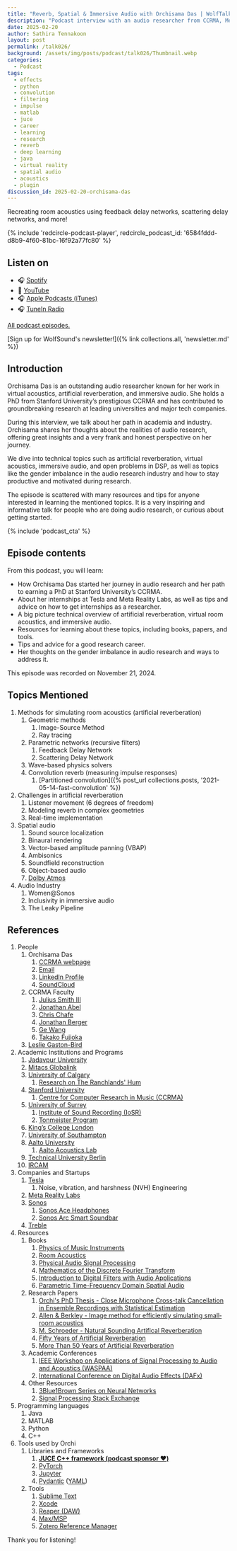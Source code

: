 ```yaml
---
title: "Reverb, Spatial & Immersive Audio with Orchisama Das | WolfTalk #026"
description: "Podcast interview with an audio researcher from CCRMA, Meta, Tesla, Uni Surrey, Sonos & King's College"
date: 2025-02-20
author: Sathira Tennakoon
layout: post
permalink: /talk026/
background: /assets/img/posts/podcast/talk026/Thumbnail.webp
categories:
  - Podcast
tags:
  - effects
  - python
  - convolution
  - filtering
  - impulse
  - matlab
  - juce
  - career
  - learning
  - research
  - reverb
  - deep learning
  - java
  - virtual reality
  - spatial audio
  - acoustics
  - plugin
discussion_id: 2025-02-20-orchisama-das
---
```

Recreating room acoustics using feedback delay networks, scattering delay networks, and more!

{% include 'redcircle-podcast-player', redcircle_podcast_id: '6584fddd-d8b9-4f60-81bc-16f92a77fc80' %}

## Listen on

* 🎧 [Spotify](https://open.spotify.com/episode/2GeSXmtBopJcSFcedfsJ1v?si=bAGMkXK6SbGXVdbWQVCyMA)
* 🎥 [YouTube](https://youtu.be/UaWuxYKQhu8?si=hmsMc45rEF1-4omI)
* 🎧 [Apple Podcasts (iTunes)](https://podcasts.apple.com/us/podcast/reverb-spatial-immersive-audio-with-orchisama-das/id1595913701?i=1000694429397)
* 🎧 [TuneIn Radio](http://tun.in/tEZFnq)

[All podcast episodes.](/podcast)

[Sign up for WolfSound's newsletter!]({% link collections.all, 'newsletter.md' %})

## Introduction

Orchisama Das is an outstanding audio researcher known for her work in virtual acoustics, artificial reverberation, and immersive audio. She holds a PhD from Stanford University’s prestigious CCRMA and has contributed to groundbreaking research at leading universities and major tech companies.

During this interview, we talk about her path in academia and industry. Orchisama shares her thoughts about the realities of audio research, offering great insights and a very frank and honest perspective on her journey.

We dive into technical topics such as artificial reverberation, virtual acoustics, immersive audio, and open problems in DSP, as well as topics like the gender imbalance in the audio research industry and how to stay productive and motivated during research.

The episode is scattered with many resources and tips for anyone interested in learning the mentioned topics. It is a very inspiring and informative talk for people who are doing audio research, or curious about getting started.

{% include 'podcast_cta' %}

## Episode contents

From this podcast, you will learn:

- How Orchisama Das started her journey in audio research and her path to earning a PhD at Stanford University’s CCRMA.
- About her internships at Tesla and Meta Reality Labs, as well as tips and advice on how to get internships as a researcher.
- A big picture technical overview of artificial reverberation, virtual room acoustics, and immersive audio.
- Resources for learning about these topics, including books, papers, and tools.
- Tips and advice for a good research career.
- Her thoughts on the gender imbalance in audio research and ways to address it.

This episode was recorded on November 21, 2024.

## Topics Mentioned

1. Methods for simulating room acoustics (artificial reverberation)
   1. Geometric methods
      1. Image-Source Method
      2. Ray tracing
   2. Parametric networks (recursive filters)
      1. Feedback Delay Network
      2. Scattering Delay Network
   3. Wave-based physics solvers
   4. Convolution reverb (measuring impulse responses)
      1. [Partitioned convolution]({% post_url collections.posts, '2021-05-14-fast-convolution' %})
2. Challenges in artificial reverberation
   1. Listener movement (6 degrees of freedom)
   2. Modeling reverb in complex geometries
   3. Real-time implementation
3. Spatial audio
   1. Sound source localization
   2. Binaural rendering
   3. Vector-based amplitude panning (VBAP)
   4. Ambisonics
   5. Soundfield reconstruction
   6. Object-based audio
   7. [Dolby Atmos](https://www.dolby.com/technologies/dolby-atmos/)
4. Audio Industry
   1. Women@Sonos
   2. Inclusivity in immersive audio
   3. The Leaky Pipeline

## References

1. People
    1. Orchisama Das
        1. [CCRMA webpage](https://ccrma.stanford.edu/~orchi/)
        2. [Email](mailto:odas@stanford.edu)
        3. [LinkedIn Profile](https://www.linkedin.com/in/orchisamadas/)
        4. [SoundCloud](https://soundcloud.com/orchisama-das)
    2. CCRMA Faculty
        1. [Julius Smith III](https://ccrma.stanford.edu/~jos/)
        2. [Jonathan Abel](https://ccrma.stanford.edu/people/jonathan-abel)
        3. [Chris Chafe](https://ccrma.stanford.edu/people/chris-chafe)
        4. [Jonathan Berger](https://ccrma.stanford.edu/people/jonathan-berger)
        5. [Ge Wang](https://ccrma.stanford.edu/people/ge-wang)
        6. [Takako Fujioka](https://ccrma.stanford.edu/people/takako-fujioka)
    3. [Leslie Gaston-Bird](https://www.linkedin.com/in/lesliegaston/)
2. Academic Institutions and Programs
    1. [Jadavpur University](https://jadavpuruniversity.in)
    2. [Mitacs Globalink](https://www.mitacs.ca/our-programs/globalink-research-internship-students/)
    3. [University of Calgary](https://www.ucalgary.ca)
        1. [Research on The Ranchlands' Hum](https://calgaryherald.com/news/local-news/researchers-develop-app-to-record-ranchlands-hum)
    4. [Stanford University](https://www.stanford.edu)
        1. [Centre for Computer Research in Music (CCRMA)](https://ccrma.stanford.edu)
    5. [University of Surrey](https://www.surrey.ac.uk)
        1. [Institute of Sound Recording (IoSR)](https://iosr.surrey.ac.uk)
        2. [Tonmeister Program](https://www.surrey.ac.uk/undergraduate/music-and-sound-recording-tonmeister)
    6. [King’s College London](https://www.kcl.ac.uk)
    7. [University of Southampton](https://www.southampton.ac.uk)
    8. [Aalto University](https://www.aalto.fi/en)
        1. [Aalto Acoustics Lab](https://www.aalto.fi/en/aalto-acoustics-lab)
    9. [Technical University Berlin](https://www.tu.berlin)
    10. [IRCAM](https://www.ircam.fr)
3. Companies and Startups
    1. [Tesla](https://www.tesla.com)
        1. Noise, vibration, and harshness (NVH) Engineering
    2. [Meta Reality Labs](https://about.meta.com/realitylabs/)
    3. [Sonos](https://www.sonos.com)
        1. [Sonos Ace Headphones](https://www.sonos.com/en/shop/sonos-ace)
        2. [Sonos Arc Smart Soundbar](https://www.sonos.com/en/shop/arc-black)
    4. [Treble](https://www.treble.tech)
4. Resources
    1. Books
        1. [Physics of Music Instruments](https://link.springer.com/book/10.1007/978-0-387-21603-4)
        2. [Room Acoustics](https://www.routledge.com/Room-Acoustics/Kuttruff-Vorlander/p/book/9781032478258?srsltid=AfmBOoq32MjSfMUMVw73SWFnWipv3xAiWXCQiLAn8IynWiLk81JkfunE)
        3. [Physical Audio Signal Processing](https://ccrma.stanford.edu/~jos/pasp/)
        4. [Mathematics of the Discrete Fourier Transform](https://ccrma.stanford.edu/~jos/st/)
        5. [Introduction to Digital Filters with Audio Applications](https://ccrma.stanford.edu/~jos/filters/)
        6. [Parametric Time-Frequency Domain Spatial Audio](https://onlinelibrary.wiley.com/doi/book/10.1002/9781119252634)
    2. Research Papers
        1. [Orchi's PhD Thesis - Close Microphone Cross-talk Cancellation in Ensemble Recordings with Statistical Estimation](https://ccrma.stanford.edu/~orchi/Documents/odas_thesis_final.pdf)
        2. [Allen & Berkley - Image method for efficiently simulating small‐room acoustics](https://pubs.aip.org/asa/jasa/article-abstract/65/4/943/765693/Image-method-for-efficiently-simulating-small-room?redirectedFrom=fulltext) 
        3. [M. Schroeder - Natural Sounding Artifical Reverberation](https://hajim.rochester.edu/ece/sites/zduan/teaching/ece472/reading/Schroeder_1962.pdf)
        4. [Fifty Years of Artificial Reverberation](https://ieeexplore.ieee.org/document/6161610)
        5. [More Than 50 Years of Artificial Reverberation](https://www.researchgate.net/publication/296415959_More_Than_50_Years_of_Artificial_Reverberation)
    3. Academic Conferences
        1. [IEEE Workshop on Applications of Signal Processing to Audio and Acoustics  (WASPAA)](https://waspaa.com)
        2. [International Conference on Digital Audio Effects (DAFx)](https://www.dafx.de)
    4. Other Resources
        1. [3Blue1Brown Series on Neural Networks](https://www.youtube.com/playlist?list=PLZHQObOWTQDNU6R1_67000Dx_ZCJB-3pi)
        2. [Signal Processing Stack Exchange](https://dsp.stackexchange.com)
5. Programming languages
    1. Java
    2. MATLAB
    3. Python
    4. C++
6. Tools used by Orchi
    1. Libraries and Frameworks
        1. [**JUCE C++ framework (podcast sponsor ♥️)**](https://juce.com/)
        2. [PyTorch](https://pytorch.org)
        3. [Jupyter](https://jupyter.org/)
        4. [Pydantic](https://docs.pydantic.dev/latest/) ([YAML](https://yaml.org))
    2. Tools
        1. [Sublime Text](https://www.sublimetext.com)
        2. [Xcode](https://developer.apple.com/xcode/)
        3. [Reaper (DAW)](https://www.reaper.fm)
        4. [Max/MSP](https://cycling74.com/products/max)
        5. [Zotero Reference Manager](https://www.zotero.org)

Thank you for listening!
